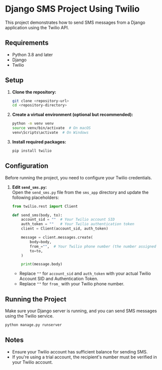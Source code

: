# Django SMS Project Using Twilio

This project demonstrates how to send SMS messages from a Django application using the Twilio API.


## Requirements

- Python 3.8 and later
- Django
- Twilio

## Setup

1. **Clone the repository:**
   ```bash
   git clone <repository-url>
   cd <repository-directory>
   ```

2. **Create a virtual environment (optional but recommended):**  
   ```bash
   python -m venv venv
   source venv/bin/activate  # On macOS
   venv\Scripts\activate  # On Windows 
   ```

3. **Install required packages:**
   ```bash
   pip install twilio
   ```

## Configuration

Before running the project, you need to configure your Twilio credentials.

1. **Edit `send_sms.py`:**  
   Open the `send_sms.py` file from the `sms_app` directory and update the following placeholders:

   ```python
   from twilio.rest import Client

   def send_sms(body, to):
       account_sid = ""  # Your Twilio account SID
       auth_token = ""   # Your Twilio authentication token
       client = Client(account_sid, auth_token)

       message = client.messages.create(
           body=body,
           from_="",  # Your Twilio phone number (the number assigned to your account)
           to=to,
       )

       print(message.body)
   ```

   - Replace `""` for `account_sid` and `auth_token` with your actual Twilio Account SID and Authentication Token.
   - Replace `""` for `from_` with your Twilio phone number.

## Running the Project

Make sure your Django server is running, and you can send SMS messages using the Twilio service.

```bash
python manage.py runserver
```

## Notes

- Ensure your Twilio account has sufficient balance for sending SMS.
- If you're using a trial account, the recipient's number must be verified in your Twilio account.
